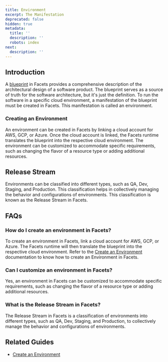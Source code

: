 ```yaml
---
title: Environment
excerpt: The Manifestation
deprecated: false
hidden: true
metadata:
  title: ''
  description: ''
  robots: index
next:
  description: ''
---
```

## Introduction

A [blueprint](./blueprint) in Facets provides a comprehensive description of the architectural design of a software product. The blueprint serves as a source of truth for the software architecture, but it's just the definition. To run the software in a specific cloud environment, a manifestation of the blueprint must be created in Facets. This manifestation is called an environment.

### Creating an Environment

An environment can be created in Facets by linking a cloud account for AWS, GCP, or Azure. Once the cloud account is linked, the Facets runtime translates the blueprint into the respective cloud environment. The environment can be customized to accommodate specific requirements, such as changing the flavor of a resource type or adding additional resources.

## Release Stream

Environments can be classified into different types, such as QA, Dev, Staging, and Production. This classification helps in collectively managing the behavior and configurations of environments. This classification is known as the Release Stream in Facets.

## FAQs

### How do I create an environment in Facets?

To create an environment in Facets, link a cloud account for AWS, GCP, or Azure. The Facets runtime will then translate the blueprint into the respective cloud environment. Refer to the [Create an Environment](doc:creating-an-environment) documentation to know how to create an Environment in Facets.

### Can I customize an environment in Facets?

Yes, an environment in Facets can be customized to accommodate specific requirements, such as changing the flavor of a resource type or adding additional resources.

### What is the Release Stream in Facets?

The Release Stream in Facets is a classification of environments into different types, such as QA, Dev, Staging, and Production, to collectively manage the behavior and configurations of environments.

## Related Guides

- [Create an Environment](doc:create-an-environment)